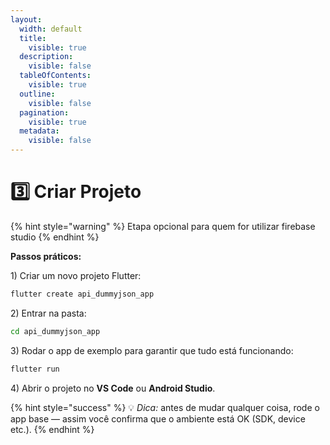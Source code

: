 ```yaml
---
layout:
  width: default
  title:
    visible: true
  description:
    visible: false
  tableOfContents:
    visible: true
  outline:
    visible: false
  pagination:
    visible: true
  metadata:
    visible: false
---
```


# 3️⃣ Criar Projeto

{% hint style="warning" %}
Etapa opcional para quem for utilizar firebase studio
{% endhint %}

**Passos práticos:**

1\) Criar um novo projeto Flutter:

```bash
flutter create api_dummyjson_app
```

2\) Entrar na pasta:

```bash
cd api_dummyjson_app
```

3\) Rodar o app de exemplo para garantir que tudo está funcionando:

```bash
flutter run
```

4\) Abrir o projeto no **VS Code** ou **Android Studio**.

{% hint style="success" %}
💡 _Dica:_ antes de mudar qualquer coisa, rode o app base — assim você confirma que o ambiente está OK (SDK, device etc.).
{% endhint %}
